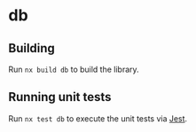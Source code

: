 # db

## Building

Run `nx build db` to build the library.

## Running unit tests

Run `nx test db` to execute the unit tests via [Jest](https://jestjs.io).
